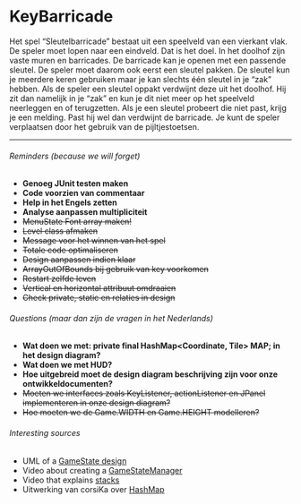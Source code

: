 # KeyBarricade
Het spel “Sleutelbarricade” bestaat uit een speelveld van een vierkant vlak. De speler moet lopen naar een eindveld. Dat is het doel. In het doolhof zijn vaste muren en barricades. De barricade kan je openen met een passende sleutel. De speler moet daarom ook eerst een sleutel pakken. De sleutel kun je meerdere keren gebruiken maar je kan slechts één sleutel in je “zak” hebben. Als de speler een sleutel oppakt verdwijnt deze uit het doolhof. Hij zit dan namelijk in je “zak” en kun je dit niet meer op het speelveld neerleggen en of terugzetten. Als je een sleutel probeert die niet past, krijg je een melding. Past hij wel dan verdwijnt de barricade. Je kunt de speler verplaatsen door het gebruik van de pijltjestoetsen. 

***

###### Reminders (because we will forget)
+ **Genoeg JUnit testen maken**
+ **Code voorzien van commentaar**
+ **Help in het Engels zetten**
+ **Analyse aanpassen multipliciteit**
+ ~~MenuState Font array maken!~~
+ ~~Level class afmaken~~
+ ~~Message voor het winnen van het spel~~
+ ~~Totale code optimaliseren~~
+ ~~Design aanpassen indien klaar~~
+ ~~ArrayOutOfBounds bij gebruik van key voorkomen~~
+ ~~Restart zelfde leven~~
+ ~~Vertical en horizontal attribuut omdraaien~~
+ ~~Check private, static en relaties in design~~

###### Questions (maar dan zijn de vragen in het Nederlands)
+ **Wat doen we met: private final HashMap<Coordinate, Tile> MAP; in het design diagram?**
+ **Wat doen we met HUD?**
+ **Hoe uitgebreid moet de design diagram beschrijving zijn voor onze ontwikkeldocumenten?**
+ ~~Moeten we interfaces zoals KeyListener, actionListener en JPanel implementeren in onze design diagram?~~
+ ~~Hoe moeten we de Game.WIDTH en Game.HEIGHT modelleren?~~

###### Interesting sources
+ UML of a [GameState design](http://blog.nuclex-games.com/tutorials/cxx/game-state-management/)
+ Video about creating a [GameStateManager](https://www.youtube.com/watch?v=OCcZUO4Zf6o)
+ Video that explains [stacks](https://www.youtube.com/watch?v=8TMBjfS8wY0)
+ Uitwerking van corsiKa over [HashMap](http://stackoverflow.com/questions/7150624/how-to-make-a-tile-based-map-from-an-array-in-java)
